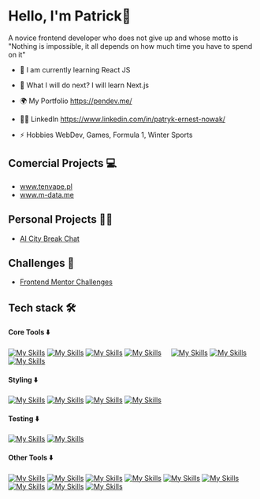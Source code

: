 # Hello, I'm Patrick👋

A novice frontend developer who does not give up and whose motto is "Nothing is impossible, it all depends on how much time you have to spend on it"

- 🔭 I am currently learning React JS

- 🌱 What I will do next? I will learn Next.js

- 🌍 My Portfolio https://pendev.me/

- 👨‍🦲 LinkedIn https://www.linkedin.com/in/patryk-ernest-nowak/

- ⚡ Hobbies WebDev, Games, Formula 1, Winter Sports

## Comercial Projects 💻

- www.tenvape.pl
- www.m-data.me

## Personal Projects 🧑‍💻

- [AI City Break Chat](https://github.com/PatrykErNowak/city-break)

## Challenges 📝

- [Frontend Mentor Challenges](https://github.com/PatrykErNowak/Frontend-Mentor-Challenges/)


## Tech stack 🛠️
#### Core Tools ⬇️
[![My Skills](https://skillicons.dev/icons?i=html)](https://www.w3.org/html/) 
[![My Skills](https://skillicons.dev/icons?i=css)](https://www.w3schools.com/css/) 
[![My Skills](https://skillicons.dev/icons?i=js)](https://developer.mozilla.org/en-US/docs/Web/JavaScript) 
[![My Skills](https://skillicons.dev/icons?i=ts)](https://www.typescriptlang.org) 
&nbsp;&nbsp;&nbsp;
[![My Skills](https://skillicons.dev/icons?i=react)](https://react.dev) 
[![My Skills](https://skillicons.dev/icons?i=nextjs)](https://nextjs.org) 
[![My Skills](https://skillicons.dev/icons?i=redux)](https://redux.js.org) 
#### Styling ⬇️
[![My Skills](https://skillicons.dev/icons?i=sass)](https://sass-lang.com) 
[![My Skills](https://skillicons.dev/icons?i=tailwind)](https://tailwindcss.com) 
[![My Skills](https://skillicons.dev/icons?i=styledcomponents)](https://styled-components.com) 
[![My Skills](https://skillicons.dev/icons?i=bootstrap)](https://getbootstrap.com) 
#### Testing ⬇️
[![My Skills](https://skillicons.dev/icons?i=jest)](https://jestjs.io) 
[![My Skills](https://skillicons.dev/icons?i=vitest)](https://vitest.dev) 
#### Other Tools ⬇️
[![My Skills](https://skillicons.dev/icons?i=git)](https://git-scm.com)
[![My Skills](https://skillicons.dev/icons?i=docker)](https://www.docker.com)
[![My Skills](https://skillicons.dev/icons?i=npm)](https://www.npmjs.com)
[![My Skills](https://skillicons.dev/icons?i=vite)](https://vitejs.dev) 
[![My Skills](https://skillicons.dev/icons?i=gulp)](https://gulpjs.com) 
[![My Skills](https://skillicons.dev/icons?i=mysql)](https://www.mysql.com)
[![My Skills](https://skillicons.dev/icons?i=postman)](https://www.postman.com)
[![My Skills](https://skillicons.dev/icons?i=vscode)](https://code.visualstudio.com)
[![My Skills](https://skillicons.dev/icons?i=supabase)](https://supabase.com)

 
<!--
**PatrykErNowak/PatrykErNowak** is a ✨ _special_ ✨ repository because its `README.md` (this file) appears on your GitHub profile.

Here are some ideas to get you started:

- 🔭 I’m currently working on ...
- 🌱 I’m currently learning ...
- 👯 I’m looking to collaborate on ...
- 🤔 I’m looking for help with ...
- 💬 Ask me about ...
- 📫 How to reach me: ...
- 😄 Pronouns: ...
- ⚡ Fun fact: ...
-->
